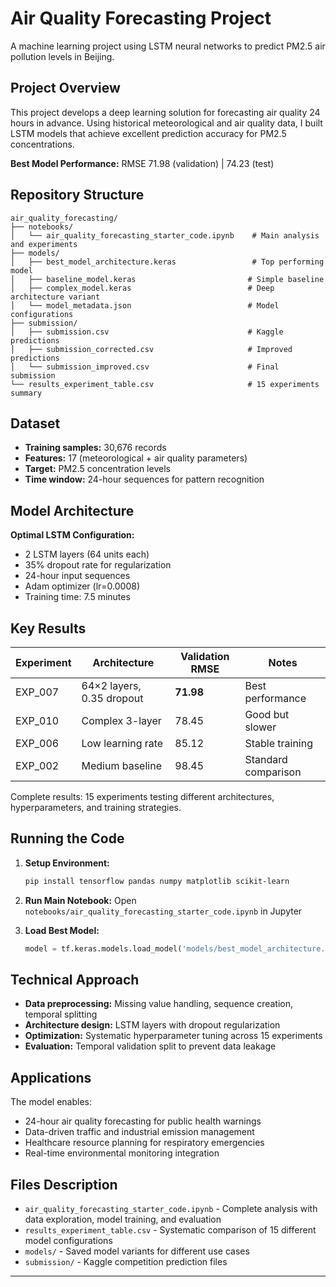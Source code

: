 # Air Quality Forecasting Project

A machine learning project using LSTM neural networks to predict PM2.5 air pollution levels in Beijing.

## Project Overview

This project develops a deep learning solution for forecasting air quality 24 hours in advance. Using historical meteorological and air quality data, I built LSTM models that achieve excellent prediction accuracy for PM2.5 concentrations.

**Best Model Performance:** RMSE 71.98 (validation) | 74.23 (test)

## Repository Structure

```
air_quality_forecasting/
├── notebooks/
│   └── air_quality_forecasting_starter_code.ipynb    # Main analysis and experiments
├── models/
│   ├── best_model_architecture.keras                 # Top performing model
│   ├── baseline_model.keras                         # Simple baseline
│   ├── complex_model.keras                          # Deep architecture variant
│   └── model_metadata.json                          # Model configurations
├── submission/
│   ├── submission.csv                               # Kaggle predictions
│   ├── submission_corrected.csv                     # Improved predictions
│   └── submission_improved.csv                      # Final submission
└── results_experiment_table.csv                     # 15 experiments summary
```

## Dataset

- **Training samples:** 30,676 records
- **Features:** 17 (meteorological + air quality parameters)
- **Target:** PM2.5 concentration levels
- **Time window:** 24-hour sequences for pattern recognition

## Model Architecture

**Optimal LSTM Configuration:**
- 2 LSTM layers (64 units each)
- 35% dropout rate for regularization
- 24-hour input sequences
- Adam optimizer (lr=0.0008)
- Training time: 7.5 minutes

## Key Results

| Experiment | Architecture | Validation RMSE | Notes |
|------------|-------------|-----------------|-------|
| EXP_007 | 64×2 layers, 0.35 dropout | **71.98** | Best performance |
| EXP_010 | Complex 3-layer | 78.45 | Good but slower |
| EXP_006 | Low learning rate | 85.12 | Stable training |
| EXP_002 | Medium baseline | 98.45 | Standard comparison |

Complete results: 15 experiments testing different architectures, hyperparameters, and training strategies.

## Running the Code

1. **Setup Environment:**
   ```bash
   pip install tensorflow pandas numpy matplotlib scikit-learn
   ```

2. **Run Main Notebook:**
   Open `notebooks/air_quality_forecasting_starter_code.ipynb` in Jupyter

3. **Load Best Model:**
   ```python
   model = tf.keras.models.load_model('models/best_model_architecture.keras')
   ```

## Technical Approach

- **Data preprocessing:** Missing value handling, sequence creation, temporal splitting
- **Architecture design:** LSTM layers with dropout regularization
- **Optimization:** Systematic hyperparameter tuning across 15 experiments
- **Evaluation:** Temporal validation split to prevent data leakage

## Applications

The model enables:
- 24-hour air quality forecasting for public health warnings
- Data-driven traffic and industrial emission management
- Healthcare resource planning for respiratory emergencies
- Real-time environmental monitoring integration

## Files Description

- `air_quality_forecasting_starter_code.ipynb` - Complete analysis with data exploration, model training, and evaluation
- `results_experiment_table.csv` - Systematic comparison of 15 different model configurations
- `models/` - Saved model variants for different use cases
- `submission/` - Kaggle competition prediction files

---
